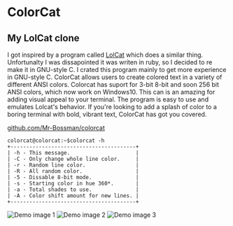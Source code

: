 # ColorCat

## My LolCat clone

I got inspired by a program called [LolCat](https://github.com/busyloop/lolcat)
which does a similar thing. Unfortunalty I was dissapointed it was writen in ruby,
so I decided to re make it in GNU-style C. I crated this program mainly to
get more experience in GNU-style C. ColorCat allows users to create colored text
in a variety of different ANSI colors. Colorcat has suport for 3-bit 8-bit and soon
256 bit ANSI colors, which now work on Windows10. This can is an amazing for adding
visual appeal to your terminal. The program is easy to use and emulates Lolcat's behavior.
If you're looking to add a splash of color to a boring terminal with bold, vibrant text,
ColorCat has got you covered.

[github.com/Mr-Bossman/colorcat](https://github.com/Mr-Bossman/colorcat)

```
colorcat@colorcat:~$colorcat -h
+----------------------------------------+
| -h - This message.                     |
| -C - Only change whole line color.     |
| -r - Random line color.                |
| -R - All random color.                 |
| -5 - Dissable 8-bit mode.              |
| -s - Starting color in hue 360*.       |
| -a - Total shades to use.              |
| -A - Color shift amount for new lines. |
+----------------------------------------+
```

![Demo image 1](/images/colorcat3.png)
![Demo image 2](/images/colorcat1.png)
![Demo image 3](/images/colorcat2.png)
